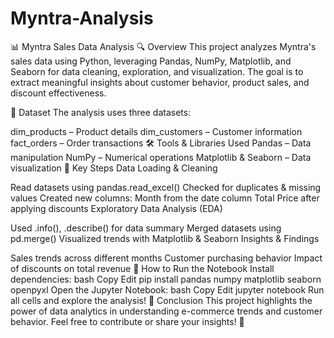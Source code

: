 # Myntra-Analysis

📊 Myntra Sales Data Analysis
🔍 Overview
This project analyzes Myntra's sales data using Python, leveraging Pandas, NumPy, Matplotlib, and Seaborn for data cleaning, exploration, and visualization. The goal is to extract meaningful insights about customer behavior, product sales, and discount effectiveness.

📂 Dataset
The analysis uses three datasets:

dim_products – Product details
dim_customers – Customer information
fact_orders – Order transactions
🛠 Tools & Libraries Used
Pandas – Data manipulation
NumPy – Numerical operations
Matplotlib & Seaborn – Data visualization
📌 Key Steps
Data Loading & Cleaning

Read datasets using pandas.read_excel()
Checked for duplicates & missing values
Created new columns:
Month from the date column
Total Price after applying discounts
Exploratory Data Analysis (EDA)

Used .info(), .describe() for data summary
Merged datasets using pd.merge()
Visualized trends with Matplotlib & Seaborn
Insights & Findings

Sales trends across different months
Customer purchasing behavior
Impact of discounts on total revenue
🚀 How to Run the Notebook
Install dependencies:
bash
Copy
Edit
pip install pandas numpy matplotlib seaborn openpyxl
Open the Jupyter Notebook:
bash
Copy
Edit
jupyter notebook
Run all cells and explore the analysis!
📢 Conclusion
This project highlights the power of data analytics in understanding e-commerce trends and customer behavior. Feel free to contribute or share your insights! 🚀
